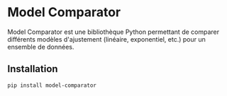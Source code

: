 # Model Comparator

Model Comparator est une bibliothèque Python permettant de comparer différents modèles d'ajustement (linéaire, exponentiel, etc.) pour un ensemble de données.

## Installation

```bash
pip install model-comparator
